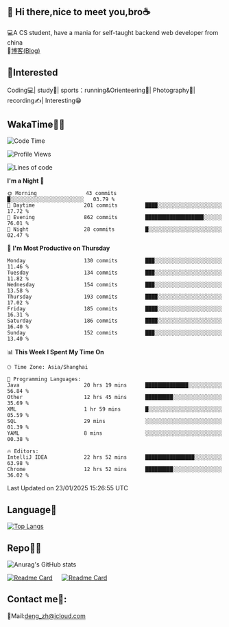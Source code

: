 👋 Hi there,nice to meet you,bro☕
---
💻A CS student, have a mania for self-taught backend web developer from china   
📌[博客(Blog)](https://github.com/HealUP/MyBlog)

 <!-- waka-box start -->
 <!-- waka-box end -->
 
🧲**Interested**
--
Coding💻| study📖| sports：running&Orienteering🏃‍| Photography📸| recording✍️| Interesting😁

WakaTime👨‍💻
---
<!--START_SECTION:waka-->
![Code Time](http://img.shields.io/badge/Code%20Time-2%2C465%20hrs%2026%20mins-blue)

![Profile Views](http://img.shields.io/badge/Profile%20Views-0-blue)

![Lines of code](https://img.shields.io/badge/From%20Hello%20World%20I%27ve%20Written-205.1%20thousand%20lines%20of%20code-blue)

**I'm a Night 🦉** 

```text
🌞 Morning                43 commits          █░░░░░░░░░░░░░░░░░░░░░░░░   03.79 % 
🌆 Daytime                201 commits         ████░░░░░░░░░░░░░░░░░░░░░   17.72 % 
🌃 Evening                862 commits         ███████████████████░░░░░░   76.01 % 
🌙 Night                  28 commits          █░░░░░░░░░░░░░░░░░░░░░░░░   02.47 % 
```
📅 **I'm Most Productive on Thursday** 

```text
Monday                   130 commits         ███░░░░░░░░░░░░░░░░░░░░░░   11.46 % 
Tuesday                  134 commits         ███░░░░░░░░░░░░░░░░░░░░░░   11.82 % 
Wednesday                154 commits         ███░░░░░░░░░░░░░░░░░░░░░░   13.58 % 
Thursday                 193 commits         ████░░░░░░░░░░░░░░░░░░░░░   17.02 % 
Friday                   185 commits         ████░░░░░░░░░░░░░░░░░░░░░   16.31 % 
Saturday                 186 commits         ████░░░░░░░░░░░░░░░░░░░░░   16.40 % 
Sunday                   152 commits         ███░░░░░░░░░░░░░░░░░░░░░░   13.40 % 
```


📊 **This Week I Spent My Time On** 

```text
🕑︎ Time Zone: Asia/Shanghai

💬 Programming Languages: 
Java                     20 hrs 19 mins      ██████████████░░░░░░░░░░░   56.84 % 
Other                    12 hrs 45 mins      █████████░░░░░░░░░░░░░░░░   35.69 % 
XML                      1 hr 59 mins        █░░░░░░░░░░░░░░░░░░░░░░░░   05.59 % 
SQL                      29 mins             ░░░░░░░░░░░░░░░░░░░░░░░░░   01.39 % 
YAML                     8 mins              ░░░░░░░░░░░░░░░░░░░░░░░░░   00.38 % 

🔥 Editors: 
IntelliJ IDEA            22 hrs 52 mins      ████████████████░░░░░░░░░   63.98 % 
Chrome                   12 hrs 52 mins      █████████░░░░░░░░░░░░░░░░   36.02 % 
```


 Last Updated on 23/01/2025 15:26:55 UTC
<!--END_SECTION:waka-->

Language🚀
---
[![Top Langs](https://github-readme-stats.vercel.app/api/top-langs/?username=HealUP&layout=compact&hide_border=true)](https://github.com/HealUP)

Repo🧑‍💻
---
![Anurag's GitHub stats](https://github-readme-stats.vercel.app/api?username=HealUP&count_private=true&show_icons=true&theme=gruvbox&hide_border=true) 

[![Readme Card](https://github-readme-stats.vercel.app/api/pin/?username=HealUP&repo=InternetEy&theme=transparent)](https://github.com/HealUP/InternetEy) &emsp;
[![Readme Card](https://github-readme-stats.vercel.app/api/pin/?username=HealUP&repo=CampusExperience&theme=transparent)](https://github.com/HealUP/CampusExperience)


Contact me📱:
---
📮Mail:deng_zh@icloud.com  
